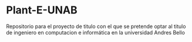 # Plant-E-UNAB
Repositorio para el proyecto de titulo con el que se pretende optar al titulo de ingeniero en computacion e informática en la universidad Andres Bello
